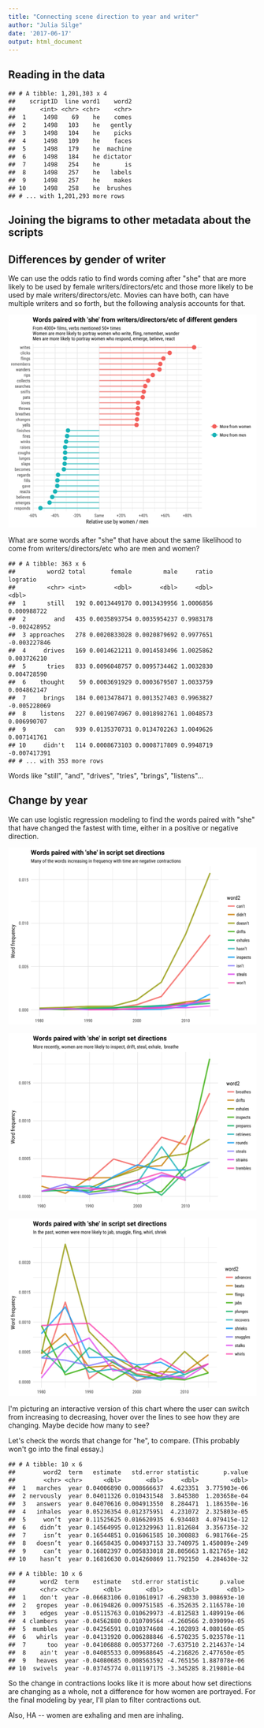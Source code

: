 ```yaml
---
title: "Connecting scene direction to year and writer"
author: "Julia Silge"
date: '2017-06-17'
output: html_document
---
```




## Reading in the data


```
## # A tibble: 1,201,303 x 4
##    scriptID  line word1    word2
##       <int> <chr> <chr>    <chr>
##  1     1498    69    he    comes
##  2     1498   103    he   gently
##  3     1498   104    he    picks
##  4     1498   109    he    faces
##  5     1498   179    he  machine
##  6     1498   184    he dictator
##  7     1498   254    he       is
##  8     1498   257    he   labels
##  9     1498   257    he    makes
## 10     1498   258    he  brushes
## # ... with 1,201,293 more rows
```

## Joining the bigrams to other metadata about the scripts





## Differences by gender of writer

We can use the odds ratio to find words coming after "she" that are more likely to be used by female writers/directors/etc and those more likely to be used by male writers/directors/etc. Movies can have both, can have multiple writers and so forth, but the following analysis accounts for that.

![plot of chunk gender_ratio](figure/gender_ratio-1.png)

What are some words after "she" that have about the same likelihood to come from writers/directors/etc who are men and women?


```
## # A tibble: 363 x 6
##         word2 total       female         male     ratio     logratio
##         <chr> <int>        <dbl>        <dbl>     <dbl>        <dbl>
##  1      still   192 0.0013449170 0.0013439956 1.0006856  0.000988722
##  2        and   435 0.0035893754 0.0035954237 0.9983178 -0.002428952
##  3 approaches   278 0.0020833028 0.0020879692 0.9977651 -0.003227846
##  4     drives   169 0.0014621211 0.0014583496 1.0025862  0.003726210
##  5      tries   833 0.0096048757 0.0095734462 1.0032830  0.004728590
##  6    thought    59 0.0003691929 0.0003679507 1.0033759  0.004862147
##  7     brings   184 0.0013478471 0.0013527403 0.9963827 -0.005228069
##  8    listens   227 0.0019074967 0.0018982761 1.0048573  0.006990707
##  9        can   939 0.0135370731 0.0134702263 1.0049626  0.007141761
## 10     didn't   114 0.0008673103 0.0008717809 0.9948719 -0.007417391
## # ... with 353 more rows
```

Words like "still", "and", "drives", "tries", "brings", "listens"...

## Change by year

We can use logistic regression modeling to find the words paired with "she" that have changed the fastest with time, either in a positive or negative direction.




![plot of chunk contractions](figure/contractions-1.png)


![plot of chunk increasing](figure/increasing-1.png)


![plot of chunk decreasing](figure/decreasing-1.png)

I'm picturing an interactive version of this chart where the user can switch from increasing to decreasing, hover over the lines to see how they are changing. Maybe decide how many to see?

Let's check the words that change for "he", to compare. (This probably won't go into the final essay.)


```
## # A tibble: 10 x 6
##        word2  term   estimate   std.error statistic       p.value
##        <chr> <chr>      <dbl>       <dbl>     <dbl>         <dbl>
##  1   marches  year 0.04006890 0.008666637  4.623351  3.775903e-06
##  2 nervously  year 0.04011326 0.010431548  3.845380  1.203658e-04
##  3   answers  year 0.04070616 0.004913550  8.284471  1.186350e-16
##  4   inhales  year 0.05236354 0.012375951  4.231072  2.325803e-05
##  5     won’t  year 0.11525625 0.016620935  6.934403  4.079415e-12
##  6    didn’t  year 0.14564995 0.012329963 11.812684  3.356735e-32
##  7     isn’t  year 0.16544851 0.016061585 10.300883  6.981766e-25
##  8   doesn’t  year 0.16658435 0.004937153 33.740975 1.450089e-249
##  9     can’t  year 0.16802397 0.005833018 28.805663 1.821765e-182
## 10    hasn’t  year 0.16816630 0.014260869 11.792150  4.284630e-32
```

```
## # A tibble: 10 x 6
##       word2  term    estimate   std.error statistic      p.value
##       <chr> <chr>       <dbl>       <dbl>     <dbl>        <dbl>
##  1    don't  year -0.06683106 0.010610917 -6.298330 3.008693e-10
##  2   gropes  year -0.06194826 0.009751585 -6.352635 2.116578e-10
##  3    edges  year -0.05115763 0.010629973 -4.812583 1.489919e-06
##  4 clambers  year -0.04562880 0.010709564 -4.260566 2.039099e-05
##  5  mumbles  year -0.04256591 0.010374608 -4.102893 4.080160e-05
##  6   whirls  year -0.04131920 0.006288846 -6.570235 5.023578e-11
##  7      too  year -0.04106888 0.005377260 -7.637510 2.214637e-14
##  8    ain't  year -0.04085533 0.009688645 -4.216826 2.477650e-05
##  9   heaves  year -0.04080685 0.008563592 -4.765156 1.887078e-06
## 10  swivels  year -0.03745774 0.011197175 -3.345285 8.219801e-04
```

So the change in contractions looks like it is more about how set directions are changing as a whole, not a difference for how women are portrayed. For the final modeling by year, I'll plan to filter contractions out.

Also, HA -- women are exhaling and men are inhaling.
